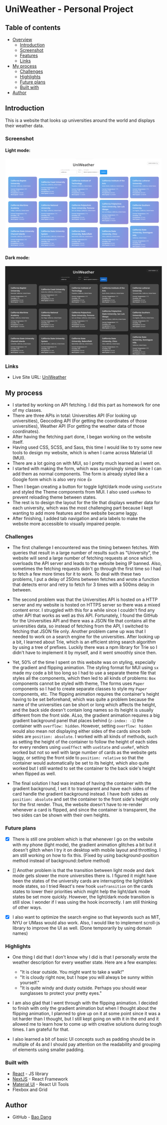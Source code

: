 # UniWeather - Personal Project

## Table of contents

- [Overview](#overview)
  - [Introduction](#introduction)
  - [Screenshot](#screenshot)
  - [Features](#features)
  - [Links](#links)
- [My process](#my-process)
  - [Challenges](#challenges)
  - [Highlights](#highlights)
  - [Future plans](#future-plans)
  - [Built with](#built-with)
- [Author](#author)


## Introduction
This is a website that looks up universities around the world and displays their weather data.

### Screenshot

#### Light mode:
![](./src/images/light_mode.png)

#### Dark mode:
![](./src/images/dark_mode.jpg)

### Links

- Live Site URL: [UniWeather](https://uniweather-baodang.vercel.app/)

## My process

- I started by working on API fetching. I did this part as homework for one of my classes.
- There are three APIs in total: Universities API (For looking up universities), Geocoding API (For getting the coordinates of those universities), Weather API (For getting the weather data of those coordinates).
- After having the fetching part done, I began working on the website itself.
- Having used CSS, SCSS, and Sass, this time I would like to try some new tools to design my website, which is when I came across Material UI (MUI).
- There are a lot going on with MUI, so I pretty much learned as I went on. 
- I started with making the form, which was surprisingly simple since I can add them as normal components. The form is already styled like a Google form which is also very nice 👍
- Then I began creating a button for toggle light/dark mode using `useState` and styled the Theme components from MUI. I also used `useMemo` to prevent reloading theme between states.
- The rest is to design the layout for the tile that displays weather data for each university, which was the most challenging part because I kept wanting to add more features and the website became laggy.
- After finishing, I added tab navigation and aria labels to make the website more accessible to visually impaired people.

### Challenges

- The first challenge I encountered was the timing between fetches. With queries that result in a large number of results such as "University", the website will send a large number of fetching requests at once which overloads the API server and leads to the website being IP banned. Also, sometimes the fetching requests didn't go through the first time so I had to fetch a few more times for it to work. To deal with these two problems, I put a delay of 250ms between fetches and wrote a function that detects error and retry to fetch for 3 times with a 500ms delay in between.

- The second problem was that the Universities API is hosted on a HTTP server and my website is hosted on HTTPS server so there was a mixed content error. I struggled with this for a while since I couldn't find any other API that works as well as this API. Fortunately, I found the GitHub for the Universities API and there was a JSON file that contains all the universities data, so instead of fetching from the API, I switched to fetching that JSON file only. Another problem came up was that I needed to work on a search engine for the universities. After looking up a bit, I learned about Trie, which is an efficient string search algorithm by using a tree of prefixes. Luckily there was a npm library for Trie so I didn't have to implement it by myself, and it went smoothly since then.

- Yet, 50% of the time I spent on this website was on styling, especially the gradient and flipping animation. The styling format for MUI using `sx` made my code a bit too long so I had to use a separate theme file that styles all the components, which then led to all kinds of problems: `Box` components cannot be styled with theme, The forms uses `Paper` components so I had to create separate classes to style my `Paper` components, etc. The flipping animation requires the container's height having to be set beforehand, which was quite a problem because the name of the universities can be short or long which affects the height, and the back side doesn't contain long names so its height is usually different from the front side. ALso, the gradient animation requires a big gradient background panel that places behind (`z-index: -1`) the container with `overflow: hidden`. However, setting `overflow: hidden` would also mean not displaying either sides of the cards since both sides are `position: absolute`. I worked with all kinds of methods, such as setting the height of the container to follow the height of each sides for every renders using `useEffect` with `useState` and `useRef`, which worked but not so well with large number of cards as the website gets laggy, or setting the front side to `position: relative` so that the container would automatically be set to its height, which also quite worked but I still wanted to set the container to the back side's height when flipped as well.

- The final solution I had was instead of having the container with the gradient background, I set it to transparent and have each sides of the card handle the gradient background instead. I have both sides as `position: absolute` and set the container to the front side's height only for the first render. Thus, the website doesn't have to re-render whenever a card is flipped, and since the container is transparent, the two sides can be shown with their own heights.

### Future plans

- [x] There is still one problem which is that whenever I go on the website with my phone (light mode), the gradient animation glitches a bit but it doesn't glitch when I try it on desktop with mobile layout and throttling. I am still working on how to fix this. (Fixed by using background-position method instead of background::before method)

- [] Another problem is that the transition between light mode and dark mode gets slower the more universities there is. I figured it might have been the states of the university cards are interrupting the light/dark mode states, so I tried React's new hook `useTransition` on the cards states to lower their priorities which might help the light/dark mode states be set more quickly. However, the light/dark mode transition is still slow. I wonder if I was using the hook incorrectly. I am still thinking of other ways.

- [x] I also want to optimize the search engine so that keywords such as MIT, NYU or UMass would also work. Also, I would like to implement scroll-js library to improve the UI as well. (Done temporarily by using domain names)

### Highlights
- One thing I did that I don't know why I did is that I personally wrote the weather description for every weather state. Here are a few examples:
  - "It is clear outside. You might want to take a walk!"
  - "It is cloudy right now, but I hope you will always be sunny within yourself."
  - "It is quite windy and dusty outside. Perhaps you should wear sunglasses to protect your pretty eyes."

- I am also glad that I went through with the flipping animation. I decided to finish with only the gradient animation but when I thought about the flipping animation, I planned to give up on it at some point since it was a lot harder than I thought, but I still kept going on with it in the end and it allowed me to learn how to come up with creative solutions during tough times. I am grateful for that.

- I also learned a bit of basic UI concepts such as padding should be in multiple of 4s and I should pay attention on the readability and grouping of elements using smaller padding.

### Built with

- [React](https://reactjs.org/) - JS library
- [NextJS](https://nextjs.org/) - React Framework
- [Material UI](https://mui.com/) - React UI Tools
- Flexbox and Grid


## Author

- GitHub - [Bao Dang](https://github.com/weebao)
